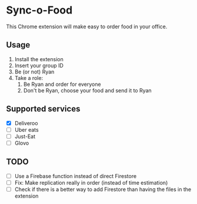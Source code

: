 # Sync-o-Food
This Chrome extension will make easy to order food in your office.

## Usage
1. Install the extension
2. Insert your group ID
3. Be (or not) Ryan
4. Take a role:
    1. Be Ryan and order for everyone
    2. Don't be Ryan, choose your food and send it to Ryan

## Supported services
- [x] Deliveroo
- [ ] Uber eats
- [ ] Just-Eat
- [ ] Glovo

## TODO
- [ ] Use a Firebase function instead of direct Firestore
- [ ] Fix: Make replication really in order (instead of time estimation)
- [ ] Check if there is a better way to add Firestore than having the files in the extension
